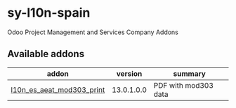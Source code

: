 # sy-l10n-spain
Odoo Project Management and Services Company Addons

[//]: # (addons)

Available addons
----------------
addon | version | summary
--- | --- | ---
[l10n_es_aeat_mod303_print](l10n_es_aeat_mod303_print/) | 13.0.1.0.0 | PDF with mod303 data

[//]: # (end addons)
